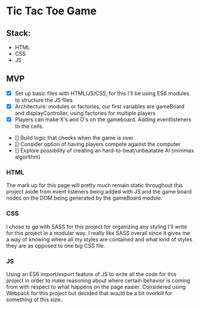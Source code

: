 # Tic Tac Toe Game

## Stack:
- HTML
- CSS
- JS

## MVP

- [x] Set up basic files with HTML/JS/CSS, for this I'll be using ES6 modules to structure the JS files
- [x] Architecture: modules or factories, our first variables are gameBoard and displayController, using factories for multiple players
- [x] Players can make X's and O's on the gameboard. Adding eventlisteners to the cells.
- [] Build logic that checks when the game is over
- [] Consider option of having players compete against the computer
- [] Explore possibility of creating an hard-to-beat/unbeatable AI (minimax algorithm)

### HTML

The mark up for this page will pretty much remain static throughout this project aside from event listeners being added with JS and the game board nodes on the DOM being generated by the gameBoard module. 


### CSS

I chose to go with SASS for this project for organizing any styling I'll write for this project in a modular way. I really like SASS overall since it gives me a way of knowing where all my styles are contained and what kind of styles they are as opposed to one big CSS file.

### JS

Using an ES6 import/export feature of JS to write all the code for this project in order to make reasoning about where certain behavior is coming from with respect to what happens on the page easier. Considered using Webpack for this project but decided that would be a bit overkill for something of this size..